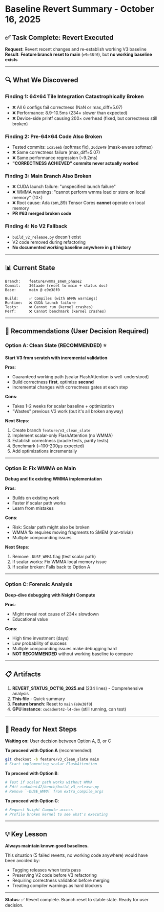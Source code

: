 # Baseline Revert Summary - October 16, 2025

## ✅ Task Complete: Revert Executed

**Request**: Revert recent changes and re-establish working V3 baseline  
**Result**: **Feature branch reset to main** (`e9e38f0`), but **no working baseline exists**

---

## 🔍 What We Discovered

### Finding 1: 64×64 Tile Integration Catastrophically Broken
- ❌ All 6 configs fail correctness (NaN or max_diff=5.07)
- ❌ Performance: 8.9-10.5ms (234× slower than expected)
- ❌ Device-side printf causing 200× overhead (fixed, but correctness still broken)

### Finding 2: Pre-64×64 Code Also Broken
- Tested commits: `1ca5eeb` (softmax fix), `26d2e49` (mask-aware softmax)
- ❌ Same correctness failure (max_diff=5.07)
- ❌ Same performance regression (~9.2ms)
- **"CORRECTNESS ACHIEVED" commits never actually worked**

### Finding 3: Main Branch Also Broken
- ❌ CUDA launch failure: "unspecified launch failure"
- ❌ WMMA warnings: "cannot perform wmma load or store on local memory" (10×)
- ❌ Root cause: Ada (sm_89) Tensor Cores **cannot** operate on local memory
- **PR #63 merged broken code**

### Finding 4: No V2 Fallback
- `build_v2_release.py` doesn't exist
- V2 code removed during refactoring
- **No documented working baseline anywhere in git history**

---

## 📊 Current State

```
Branch:    feature/wmma_smem_phase2
Commit:    36faade (reset to main + status doc)
Base:      main @ e9e38f0

Build:     ✅ Compiles (with WMMA warnings)
Runtime:   ❌ CUDA launch failure
Tests:     ❌ Cannot run (kernel crashes)
Perf:      ❌ Cannot benchmark (kernel crashes)
```

---

## 🎯 Recommendations (User Decision Required)

### Option A: Clean Slate (RECOMMENDED) ⭐
**Start V3 from scratch with incremental validation**

**Pros**:
- Guaranteed working path (scalar FlashAttention is well-understood)
- Build correctness **first**, optimize **second**
- Incremental changes with correctness gates at each step

**Cons**:
- Takes 1-2 weeks for scalar baseline + optimization
- "Wastes" previous V3 work (but it's all broken anyway)

**Next Steps**:
1. Create branch `feature/v3_clean_slate`
2. Implement scalar-only FlashAttention (no WMMA)
3. Establish correctness (oracle tests, parity tests)
4. Benchmark (~100-200μs expected)
5. Add optimizations incrementally

---

### Option B: Fix WMMA on Main
**Debug and fix existing WMMA implementation**

**Pros**:
- Builds on existing work
- Faster if scalar path works
- Learn from mistakes

**Cons**:
- Risk: Scalar path might also be broken
- WMMA fix requires moving fragments to SMEM (non-trivial)
- Multiple compounding issues

**Next Steps**:
1. Remove `-DUSE_WMMA` flag (test scalar path)
2. If scalar works: Fix WMMA local memory issue
3. If scalar broken: Falls back to Option A

---

### Option C: Forensic Analysis
**Deep-dive debugging with Nsight Compute**

**Pros**:
- Might reveal root cause of 234× slowdown
- Educational value

**Cons**:
- High time investment (days)
- Low probability of success
- Multiple compounding issues make debugging hard
- **NOT RECOMMENDED** without working baseline to compare

---

## 📋 Artifacts

1. **REVERT_STATUS_OCT16_2025.md** (234 lines) - Comprehensive analysis
2. **This file** - Quick summary
3. **Feature branch**: Reset to `main` (`e9e38f0`)
4. **GPU instance**: `cudadent42-l4-dev` (still running, can test)

---

## 🚀 Ready for Next Steps

**Waiting on**: User decision between Option A, B, or C

**To proceed with Option A** (recommended):
```bash
git checkout -b feature/v3_clean_slate main
# Start implementing scalar FlashAttention
```

**To proceed with Option B**:
```bash
# Test if scalar path works without WMMA
# Edit cudadent42/bench/build_v3_release.py
# Remove `-DUSE_WMMA` from extra_compile_args
```

**To proceed with Option C**:
```bash
# Request Nsight Compute access
# Profile broken kernel to see what's executing
```

---

## 💡 Key Lesson

**Always maintain known good baselines.**

This situation (5 failed reverts, no working code anywhere) would have been avoided by:
- Tagging releases when tests pass
- Preserving V2 code before V3 refactoring
- Requiring correctness validation before merging
- Treating compiler warnings as hard blockers

---

**Status**: ✅ Revert complete. Branch reset to stable state. Ready for user decision.

